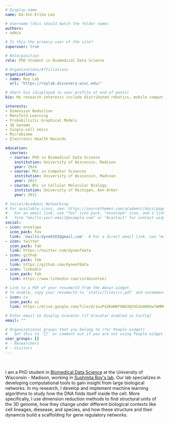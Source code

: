 ```yaml
---
# Display name
name: Da-Inn Erika Lee

# Username (this should match the folder name)
authors:
- admin

# Is this the primary user of the site?
superuser: true

# Role/position
role: PhD Student in Biomedical Data Science

# Organizations/Affiliations
organizations:
- name: Roy Lab
  url: "https://roylab.discovery.wisc.edu/"

# Short bio (displayed in user profile at end of posts)
bio: My research interests include distributed robotics, mobile computing and programmable matter.

interests:
- Dimension Reduction
- Manifold Learning
- Probabilistic Graphical Models
- 3D Genome
- Single-cell omics
- Microbiome
- Electronic Health Records

education:
  courses:
  - course: PhD in Biomedical Data Science
    institution: University of Wisconsin, Madison
    year: 2024
  - course: MSc in Computer Sciences
    institution: University of Wisconsin, Madison
    year: 2017
  - course: BSc in Cellular Molecular Biology
    institution: University of Michigan, Ann Arbor
    year: 2011

# Social/Academic Networking
# For available icons, see: https://sourcethemes.com/academic/docs/page-builder/#icons
#   For an email link, use "fas" icon pack, "envelope" icon, and a link in the
#   form "mailto:your-email@example.com" or "#contact" for contact widget.
social:
- icon: envelope
  icon_pack: fas
  link: 'mailto:dyne0102@gmail.com'  # For a direct email link, use "mailto:test@example.org".
- icon: twitter
  icon_pack: fab
  link: https://twitter.com/dyneofdata
- icon: github
  icon_pack: fab
  link: https://github.com/dyneofdata
- icon: linkedin
  icon_pack: fab
  link: https://www.linkedin.com/in/dainnlee/
  
# Link to a PDF of your resume/CV from the About widget.
# To enable, copy your resume/CV to `static/files/cv.pdf` and uncomment the lines below.
- icon: cv
  icon_pack: ai
  link: https://drive.google.com/file/d/1ovP4ZKmH6FH8b3QCHIda98HSw7AMMKgS/view?usp=sharing

# Enter email to display Gravatar (if Gravatar enabled in Config)
email: ""

# Organizational groups that you belong to (for People widget)
#   Set this to `[]` or comment out if you are not using People widget.
user_groups: []
# - Researchers
# - Visitors
---
```

<br/>

I am a PhD student in [Biomedical Data Science](https://www.biostat.wisc.edu/) at the University of Wisconsin - Madison, working in [Sushmita Roy's lab](https://roylab.discovery.wisc.edu/). Our lab specializes in developing computational tools to gain insight from large biological networks. In my research, I develop and implement machine learning algorithms to study how the DNA folds itself inside the cell. More specifically, I use dimension reduction methods to find structural units of the 3D genome, how they change under different biological contexts like cell lineages, diesease, and species, and how these structure and their dynamcis build a scaffolding for gene regulatory networks.
